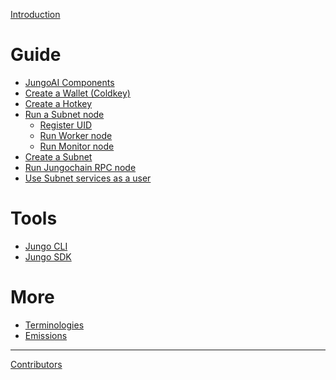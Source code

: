 [Introduction](README.md)

# Guide

- [JungoAI Components](guide/jungoai-components.md)
- [Create a Wallet (Coldkey)](guide/create-a-wallet.md)
- [Create a Hotkey](guide/create-a-hotkey.md)
- [Run a Subnet node](guide/run-a-subnet-node.md)
  - [Register UID](guide/register-uid.md)
  - [Run Worker node](guide/run-worker.md)
  - [Run Monitor node](guide/run-monitor.md)
- [Create a Subnet](guide/create-a-subnet.md)
- [Run Jungochain RPC node](guide/run_jungochain_rpc_node.md)
- [Use Subnet services as a user]()

# Tools

- [Jungo CLI](tools/jungo-cli.md)
- [Jungo SDK]()

# More

- [Terminologies](more/terminologies.md)
- [Emissions](more/emissions.md)

-----------

[Contributors](misc/contributors.md)
